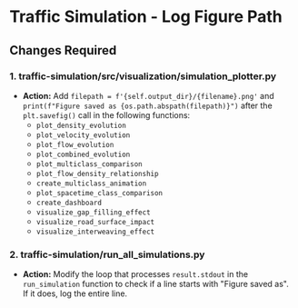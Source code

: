 # Traffic Simulation - Log Figure Path

## Changes Required

### 1. traffic-simulation/src/visualization/simulation_plotter.py

*   **Action:** Add `filepath = f'{self.output_dir}/{filename}.png'` and `print(f"Figure saved as {os.path.abspath(filepath)}")` after the `plt.savefig()` call in the following functions:
    *   `plot_density_evolution`
    *   `plot_velocity_evolution`
    *   `plot_flow_evolution`
    *   `plot_combined_evolution`
    *   `plot_multiclass_comparison`
    *   `plot_flow_density_relationship`
    *   `create_multiclass_animation`
    *   `plot_spacetime_class_comparison`
    *   `create_dashboard`
    *   `visualize_gap_filling_effect`
    *   `visualize_road_surface_impact`
    *   `visualize_interweaving_effect`

### 2. traffic-simulation/run_all_simulations.py

*   **Action:** Modify the loop that processes `result.stdout` in the `run_simulation` function to check if a line starts with "Figure saved as". If it does, log the entire line.